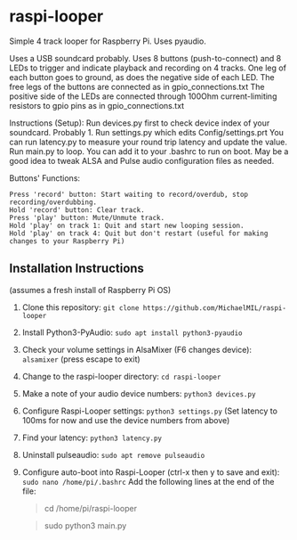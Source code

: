 # raspi-looper
Simple 4 track looper for Raspberry Pi. Uses pyaudio.

Uses a USB soundcard probably.
Uses 8 buttons (push-to-connect) and 8 LEDs to trigger and indicate playback and recording on 4 tracks.
One leg of each button goes to ground, as does the negative side of each LED.
The free legs of the buttons are connected as in gpio_connections.txt
The positive side of the LEDs are connected through 100Ohm current-limiting resistors to gpio pins as in gpio_connections.txt

Instructions (Setup):
Run devices.py first to check device index of your soundcard. Probably 1.
Run settings.py which edits Config/settings.prt
You can run latency.py to measure your round trip latency and update the value.
Run main.py to loop. You can add it to your .bashrc to run on boot.
May be a good idea to tweak ALSA and Pulse audio configuration files as needed.

Buttons' Functions:

    Press 'record' button: Start waiting to record/overdub, stop recording/overdubbing.
    Hold 'record' button: Clear track.
    Press 'play' button: Mute/Unmute track.
    Hold 'play' on track 1: Quit and start new looping session.
    Hold 'play' on track 4: Quit but don't restart (useful for making changes to your Raspberry Pi)

<!-- Demo in YouTube video: [Demo Video](https://youtu.be/0FDovuCira8) -->

## Installation Instructions
(assumes a fresh install of Raspberry Pi OS)

1. Clone this repository:
    ```git clone https://github.com/MichaelMIL/raspi-looper```

2. Install Python3-PyAudio:
    ```sudo apt install python3-pyaudio```

3. Check your volume settings in AlsaMixer (F6 changes device):
    ```alsamixer``` (press escape to exit)

4. Change to the raspi-looper directory:
    ```cd raspi-looper```

5. Make a note of your audio device numbers:
    ```python3 devices.py```

6. Configure Raspi-Looper settings:
    ```python3 settings.py```
    (Set latency to 100ms for now and use the device numbers from above)

7. Find your latency:
    ```python3 latency.py```

8. Uninstall pulseaudio:
    ```sudo apt remove pulseaudio```

9. Configure auto-boot into Raspi-Looper (ctrl-x then y to save and exit):
    ```sudo nano /home/pi/.bashrc```
    Add the following lines at the end of the file:
    >cd /home/pi/raspi-looper
    
    >sudo python3 main.py
